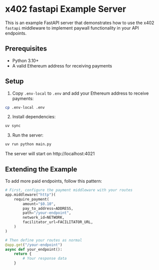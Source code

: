 # x402 fastapi Example Server

This is an example FastAPI server that demonstrates how to use the x402 `fastapi` middleware to implement paywall functionality in your API endpoints.

## Prerequisites

- Python 3.10+
- A valid Ethereum address for receiving payments

## Setup

1. Copy `.env-local` to `.env` and add your Ethereum address to receive payments:

```bash
cp .env-local .env
```

2. Install dependencies:
```bash
uv sync
```

3. Run the server:
```bash
uv run python main.py
```

The server will start on http://localhost:4021

## Extending the Example

To add more paid endpoints, follow this pattern:

```python
# First, configure the payment middleware with your routes
app.middleware("http")(
    require_payment(
        amount="$0.10",
        pay_to_address=ADDRESS,
        path="/your-endpoint",
        network_id=NETWORK,
        facilitator_url=FACILITATOR_URL,
    )
)

# Then define your routes as normal
@app.get("/your-endpoint")
async def your_endpoint():
    return {
        # Your response data
    }
```

